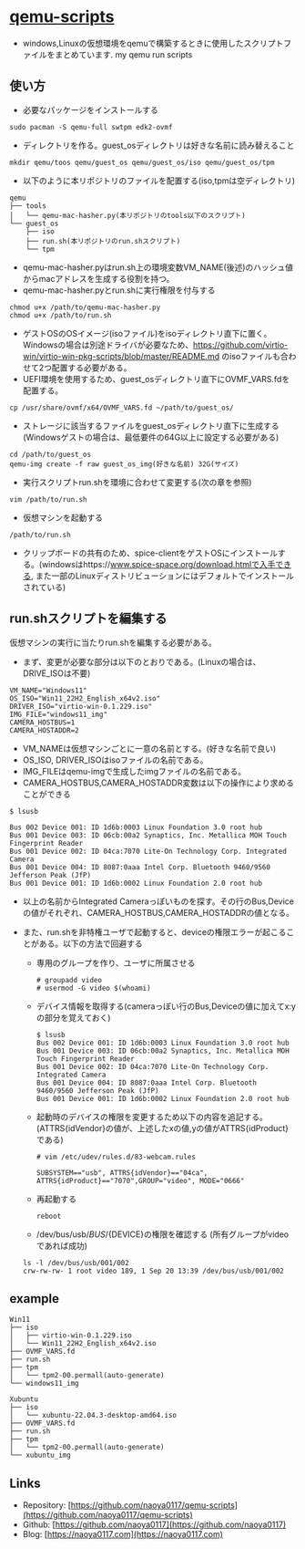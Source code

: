 # [qemu-scripts](https://github.com/naoya0117/qemu-scripts)
- windows,Linuxの仮想環境をqemuで構築するときに使用したスクリプトファイルをまとめています.
my qemu run scripts
## 使い方
- 必要なパッケージをインストールする
  
```
sudo pacman -S qemu-full swtpm edk2-ovmf
```

- ディレクトリを作る。guest_osディレクトリは好きな名前に読み替えること

```
mkdir qemu/toos qemu/guest_os qemu/guest_os/iso qemu/guest_os/tpm
```

- 以下のように本リポジトリのファイルを配置する(iso,tpmは空ディレクトリ)

```
qemu
├── tools
│   └── qemu-mac-hasher.py(本リポジトリのtools以下のスクリプト)
└── guest_os
    ├── iso
    ├── run.sh(本リポジトリのrun.shスクリプト)
    └── tpm
```

- qemu-mac-hasher.pyはrun.sh上の環境変数VM_NAME(後述)のハッシュ値からmacアドレスを生成する役割を持つ。
- qemu-mac-hasher.pyとrun.shに実行権限を付与する

```
chmod u+x /path/to/qemu-mac-hasher.py
chmod u+x /path/to/run.sh
```

- ゲストOSのOSイメージ(isoファイル)をisoディレクトリ直下に置く。Windowsの場合は別途ドライバが必要なため、https://github.com/virtio-win/virtio-win-pkg-scripts/blob/master/README.md のisoファイルも合わせて2つ配置する必要がある。
- UEFI環境を使用するため、guest_osディレクトリ直下にOVMF_VARS.fdを配置する。
  
```
cp /usr/share/ovmf/x64/OVMF_VARS.fd ~/path/to/guest_os/
```

- ストレージに該当するファイルをguest_osディレクトリ直下に生成する(Windowsゲストの場合は、最低要件の64G以上に設定する必要がある)
  
```
cd /path/to/guest_os
qemu-img create -f raw guest_os_img(好きな名前) 32G(サイズ)
```

- 実行スクリプトrun.shを環境に合わせて変更する(次の章を参照)
  
```
vim /path/to/run.sh
```

- 仮想マシンを起動する
  
```
/path/to/run.sh
```

- クリップボードの共有のため、spice-clientをゲストOSにインストールする。(windowsはhttps://www.spice-space.org/download.htmlで入手できる, また一部のLinuxディストリビューションにはデフォルトでインストールされている)
## run.shスクリプトを編集する
仮想マシンの実行に当たりrun.shを編集する必要がある。
- まず、変更が必要な部分は以下のとおりである。(Linuxの場合は、DRIVE_ISOは不要)
  
```
VM_NAME="Windows11"
OS_ISO="Win11_22H2_English_x64v2.iso"
DRIVER_ISO="virtio-win-0.1.229.iso"
IMG_FILE="windows11_img"
CAMERA_HOSTBUS=1
CAMERA_HOSTADDR=2
```
- VM_NAMEは仮想マシンごとに一意の名前とする。(好きな名前で良い)
- OS_ISO, DRIVER_ISOはisoファイルの名前である。
- IMG_FILEはqemu-imgで生成したimgファイルの名前である。
- CAMERA_HOSTBUS,CAMERA_HOSTADDR変数は以下の操作により求めることができる
  
```
$ lsusb

Bus 002 Device 001: ID 1d6b:0003 Linux Foundation 3.0 root hub
Bus 001 Device 003: ID 06cb:00a2 Synaptics, Inc. Metallica MOH Touch Fingerprint Reader
Bus 001 Device 002: ID 04ca:7070 Lite-On Technology Corp. Integrated Camera
Bus 001 Device 004: ID 8087:0aaa Intel Corp. Bluetooth 9460/9560 Jefferson Peak (JfP)
Bus 001 Device 001: ID 1d6b:0002 Linux Foundation 2.0 root hub
```

- 以上の名前からIntegrated Cameraっぽいものを探す。その行のBus,Deviceの値がそれぞれ、CAMERA_HOSTBUS,CAMERA_HOSTADDRの値となる。
- また、run.shを非特権ユーザで起動すると、deviceの権限エラーが起こることがある。以下の方法で回避する
    - 専用のグループを作り、ユーザに所属させる
      
        ```
        # groupadd video
        # usermod -G video $(whoami)
        ```
        
    - デバイス情報を取得する(cameraっぽい行のBus,Deviceの値に加えてx:yの部分を覚えておく)
      
        ```
        $ lsusb
        Bus 002 Device 001: ID 1d6b:0003 Linux Foundation 3.0 root hub
        Bus 001 Device 003: ID 06cb:00a2 Synaptics, Inc. Metallica MOH Touch Fingerprint Reader
        Bus 001 Device 002: ID 04ca:7070 Lite-On Technology Corp. Integrated Camera
        Bus 001 Device 004: ID 8087:0aaa Intel Corp. Bluetooth 9460/9560 Jefferson Peak (JfP)
        Bus 001 Device 001: ID 1d6b:0002 Linux Foundation 2.0 root hub
        ```
        
    - 起動時のデバイスの権限を変更するため以下の内容を追記する。(ATTRS{idVendor}の値が、上述したxの値,yの値がATTRS{idProduct}である)
      
        ```
        # vim /etc/udev/rules.d/83-webcam.rules

        SUBSYSTEM=="usb", ATTRS{idVendor}=="04ca", ATTRS{idProduct}=="7070",GROUP="video", MODE="0666"
        ```
        
    - 再起動する
      
        ```
        reboot
        ```
        
    - /dev/bus/usb/${BUS}/${DEVICE}の権限を確認する (所有グループがvideoであれば成功)
      
    ```
    ls -l /dev/bus/usb/001/002
    crw-rw-rw- 1 root video 189, 1 Sep 20 13:39 /dev/bus/usb/001/002
    ```

## example
```
Win11
├── iso
│   ├── virtio-win-0.1.229.iso
│   └── Win11_22H2_English_x64v2.iso
├── OVMF_VARS.fd
├── run.sh
├── tpm
│   └── tpm2-00.permall(auto-generate)
└── windows11_img
```
```
Xubuntu
├── iso
│   └── xubuntu-22.04.3-desktop-amd64.iso
├── OVMF_VARS.fd
├── run.sh
├── tpm
│   └── tpm2-00.permall(auto-generate)
└── xubuntu_img

```
## Links
- Repository: [https://github.com/naoya0117/qemu-scripts](https://github.com/naoya0117/qemu-scripts)
- Github: [https://github.com/naoya0117](https://github.com/naoya0117)
- Blog: [https://naoya0117.com](https://naoya0117.com)
  
